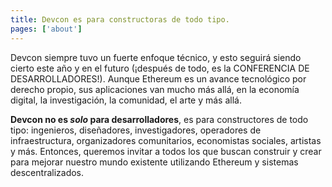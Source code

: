 ```yaml
---
title: Devcon es para constructoras de todo tipo.
pages: ['about']
---
```


Devcon siempre tuvo un fuerte enfoque técnico, y esto seguirá siendo cierto este año y en el futuro (¡después de todo, es la CONFERENCIA DE DESARROLLADORES!). Aunque Ethereum es un avance tecnológico por derecho propio, sus aplicaciones van mucho más allá, en la economía digital, la investigación, la comunidad, el arte y más allá.

**Devcon no es _solo_ para desarrolladores**, es para constructores de todo tipo: ingenieros, diseñadores, investigadores, operadores de infraestructura, organizadores comunitarios, economistas sociales, artistas y más. Entonces, queremos invitar a todos los que buscan construir y crear para mejorar nuestro mundo existente utilizando Ethereum y sistemas descentralizados.
